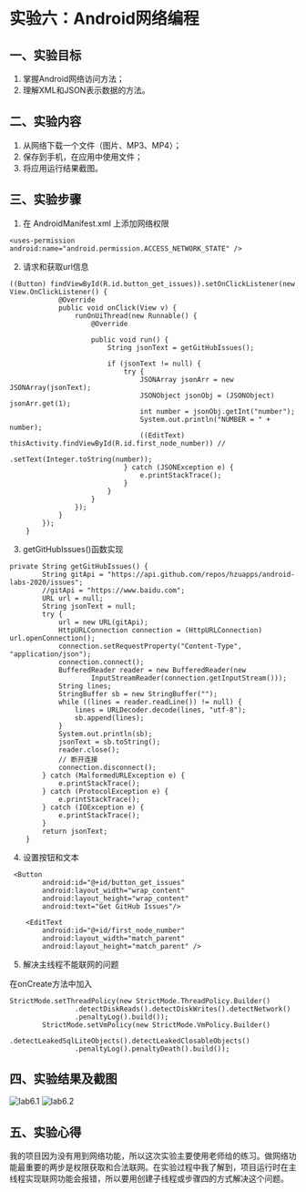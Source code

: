 # 实验六：Android网络编程

## 一、实验目标

1. 掌握Android网络访问方法；
2. 理解XML和JSON表示数据的方法。

## 二、实验内容

1. 从网络下载一个文件（图片、MP3、MP4）；
2. 保存到手机，在应用中使用文件；
3. 将应用运行结果截图。

## 三、实验步骤

1. 在 AndroidManifest.xml 上添加网络权限
```
<uses-permission android:name="android.permission.ACCESS_NETWORK_STATE" />
```

2. 请求和获取url信息
```
((Button) findViewById(R.id.button_get_issues)).setOnClickListener(new View.OnClickListener() {
            @Override
            public void onClick(View v) {
                runOnUiThread(new Runnable() {
                    @Override

                    public void run() {
                        String jsonText = getGitHubIssues();

                        if (jsonText != null) {
                            try {
                                JSONArray jsonArr = new JSONArray(jsonText);
                                JSONObject jsonObj = (JSONObject) jsonArr.get(1);
                                int number = jsonObj.getInt("number");
                                System.out.println("NUMBER = " + number);
                                ((EditText) thisActivity.findViewById(R.id.first_node_number)) //
                                        .setText(Integer.toString(number));
                            } catch (JSONException e) {
                                e.printStackTrace();
                            }
                        }
                    }
                });
            }
        });
    }
```
    
3.  getGitHubIssues()函数实现
```
private String getGitHubIssues() {
        String gitApi = "https://api.github.com/repos/hzuapps/android-labs-2020/issues";
        //gitApi = "https://www.baidu.com";
        URL url = null;
        String jsonText = null;
        try {
            url = new URL(gitApi);
            HttpURLConnection connection = (HttpURLConnection) url.openConnection();
            connection.setRequestProperty("Content-Type", "application/json");
            connection.connect();
            BufferedReader reader = new BufferedReader(new
                    InputStreamReader(connection.getInputStream()));
            String lines;
            StringBuffer sb = new StringBuffer("");
            while ((lines = reader.readLine()) != null) {
                lines = URLDecoder.decode(lines, "utf-8");
                sb.append(lines);
            }
            System.out.println(sb);
            jsonText = sb.toString();
            reader.close();
            // 断开连接
            connection.disconnect();
        } catch (MalformedURLException e) {
            e.printStackTrace();
        } catch (ProtocolException e) {
            e.printStackTrace();
        } catch (IOException e) {
            e.printStackTrace();
        }
        return jsonText;
    }
```

4. 设置按钮和文本
```
 <Button
        android:id="@+id/button_get_issues"
        android:layout_width="wrap_content"
        android:layout_height="wrap_content"
        android:text="Get GitHub Issues"/>

    <EditText
        android:id="@+id/first_node_number"
        android:layout_width="match_parent"
        android:layout_height="match_parent" />
```

5. 解决主线程不能联网的问题

在onCreate方法中加入
```
StrictMode.setThreadPolicy(new StrictMode.ThreadPolicy.Builder()
                .detectDiskReads().detectDiskWrites().detectNetwork()
                .penaltyLog().build());
        StrictMode.setVmPolicy(new StrictMode.VmPolicy.Builder()
                .detectLeakedSqlLiteObjects().detectLeakedClosableObjects()
                .penaltyLog().penaltyDeath().build());
```

## 四、实验结果及截图

![lab6.1](https://raw.githubusercontent.com/huanxuaner/android-labs-2020/master/students/net1814080903109/6.1.PNG)
![lab6.2](https://raw.githubusercontent.com/huanxuaner/android-labs-2020/master/students/net1814080903109/6.2.PNG)

## 五、实验心得

  我的项目因为没有用到网络功能，所以这次实验主要使用老师给的练习。做网络功能最重要的两步是权限获取和合法联网。在实验过程中我了解到，项目运行时在主线程实现联网功能会报错，所以要用创建子线程或步骤四的方式解决这个问题。
